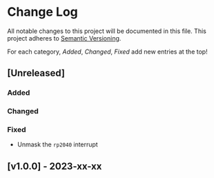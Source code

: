 # Change Log

All notable changes to this project will be documented in this file.
This project adheres to [Semantic Versioning](http://semver.org/).

For each category, *Added*, *Changed*, *Fixed* add new entries at the top!

## [Unreleased]

### Added

### Changed

### Fixed

- Unmask the `rp2040` interrupt

## [v1.0.0] - 2023-xx-xx
